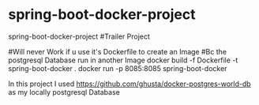 # spring-boot-docker-project
spring-boot-docker-project
#Trailer Project 

#Will never Work if u use it's Dockerfile to create an Image 
#Bc the postgresql Database run in another Image
docker build -f Dockerfile -t spring-boot-docker .
docker run -p 8085:8085  spring-boot-docker


In this project I used https://github.com/ghusta/docker-postgres-world-db as my locally postgresql Database 

